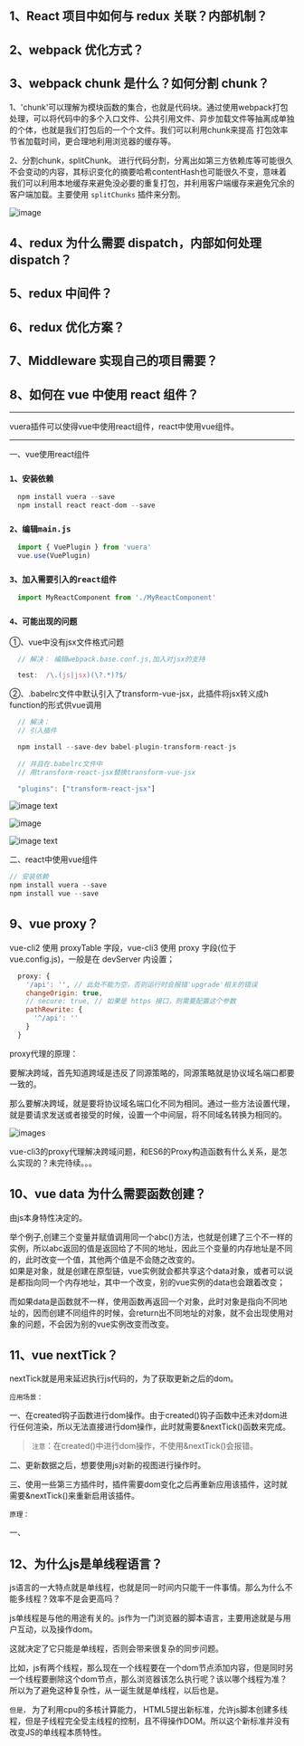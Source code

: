 ## 1、React 项目中如何与 redux 关联？内部机制？

## 2、webpack 优化方式？

## 3、webpack chunk 是什么？如何分割 chunk？

  1、'chunk'可以理解为模块函数的集合，也就是代码块。通过使用webpack打包处理，可以将代码中的多个入口文件、公共引用文件、异步加载文件等抽离成单独的个体，也就是我们打包后的一个个文件。我们可以利用chunk来提高 打包效率节省加载时间，更合理地利用浏览器的缓存等。

  2、分割chunk，splitChunk。 进行代码分割，分离出如第三方依赖库等可能很久不会变动的内容，其标识变化的摘要哈希contentHash也可能很久不变，意味着我们可以利用本地缓存来避免没必要的重复打包，并利用客户端缓存来避免冗余的客户端加载。主要使用 `splitChunks` 插件来分割。

  ![image](https://pic2.zhimg.com/80/v2-42c988ef8901ee74ea640319d63b9809_720w.jpg)

## 4、redux 为什么需要 dispatch，内部如何处理 dispatch？

## 5、redux 中间件？

## 6、redux 优化方案？

## 7、Middleware 实现自己的项目需要？

## 8、如何在 vue 中使用 react 组件？

  <hr>
  vuera插件可以使得vue中使用react组件，react中使用vue组件。
  <hr>

  一、vue使用react组件
  ### `1、安装依赖`

  ```js
    npm install vuera --save
    npm install react react-dom --save
  ```
  ### `2、编辑main.js`
  ```js
    import { VuePlugin } from 'vuera'
    vue.use(VuePlugin)
  ```
  ### `3、加入需要引入的react组件`
  ```js
    import MyReactComponent from './MyReactComponent'
  ```
  ### `4、可能出现的问题`
  ①、vue中没有jsx文件格式问题
  ```js
    // 解决： 编辑webpack.base.conf.js,加入对jsx的支持

    test:  /\.(js|jsx)(\?.*)?$/
  ```
  ②、.babelrc文件中默认引入了transform-vue-jsx，此插件将jsx转义成h function的形式供vue调用
  ```js
    // 解决：
    // 引入插件

    npm install --save-dev babel-plugin-transform-react-js
    
    // 并且在.babelrc文件中
    // 用transform-react-jsx替换transform-vue-jsx

    "plugins": ["transform-react-jsx"]
  ```
  ![image text](https://upload-images.jianshu.io/upload_images/2979086-888b19126c32374a.png?imageMogr2/auto-orient/strip|imageView2/2/w/1200/format/webp)

  ![image](https://upload-images.jianshu.io/upload_images/2979086-702e961d83f176a3.png?imageMogr2/auto-orient/strip|imageView2/2/w/514/format/webp)

  ![image text](https://upload-images.jianshu.io/upload_images/2979086-751846c73de9c581.png?imageMogr2/auto-orient/strip|imageView2/2/w/662/format/webp)

  二、react中使用vue组件
  ```js
  // 安装依赖
  npm install vuera --save
  npm install vue --save
  ```

## 9、vue proxy？

vue-cli2 使用 proxyTable 字段，vue-cli3 使用 proxy 字段(位于 vue.config.js)，一般是在 devServer 内设置；

```js
  proxy: {
    '/api': '', // 此处不能为空，否则运行时会报错'upgrade'相关的错误
    changeOrigin: true,
    // secure: true, // 如果是 https 接口，则需要配置这个参数
    pathRewrite: {
      '^/api': ''
    }
  }
```

proxy代理的原理：

  要解决跨域，首先知道跨域是违反了同源策略的，同源策略就是协议域名端口都要一致的。
  
  那么要解决跨域，就是要将协议域名端口化不同为相同。通过一些方法设置代理，就是要请求发送或者接受的时候，设置一个中间层，将不同域名转换为相同的。

  ![images](https://img-blog.csdnimg.cn/20200702172509942.png?x-oss-process=image/watermark,type_ZmFuZ3poZW5naGVpdGk,shadow_10,text_aHR0cHM6Ly9ibG9nLmNzZG4ubmV0L3FxXzQ1NzI1MDQ2,size_16,color_FFFFFF,t_70)

  vue-cli3的proxy代理解决跨域问题，和ES6的Proxy构造函数有什么关系，是怎么实现的？未完待续。。。

## 10、vue data 为什么需要函数创建？

  由js本身特性决定的。

  举个例子,创建三个变量并赋值调用同一个abc()方法，也就是创建了三个不一样的实例，所以abc返回的值是返回给了不同的地址，因此三个变量的内存地址是不同的，此时改变一个值，其他两个值是不会随之改变的。<br>
  如果是对象，就是创建在原型链，vue实例就会都共享这个data对象，或者可以说是都指向同一个内存地址，其中一个改变，别的vue实例的data也会跟着改变；
  
  而如果data是函数就不一样，使用函数再返回一个对象，此时对象是指向不同地址的，因而创建不同组件的时候，会return出不同地址的对象，就不会出现使用对象的问题，不会因为别的vue实例改变而改变。

## 11、vue nextTick？

  nextTick就是用来延迟执行js代码的，为了获取更新之后的dom。

  `应用场景：`
  
  一、在created钩子函数进行dom操作。由于created()钩子函数中还未对dom进行任何渲染，所以无法直接进行dom操作，此时就需要&nextTick()函数来完成。

  > `注意`：在created()中进行dom操作，不使用&nextTick()会报错。

  二、更新数据之后，想要使用js对新的视图进行操作时。

  三、使用一些第三方插件时，插件需要dom变化之后再重新应用该插件，这时就需要&nextTick()来重新启用该插件。

  `原理：`

  一、

## 12、为什么js是单线程语言？

  js语言的一大特点就是单线程，也就是同一时间内只能干一件事情。那么为什么不能多线程？效率不是会更高吗？

  js单线程是与他的用途有关的。js作为一门浏览器的脚本语言，主要用途就是与用户互动，以及操作dom。
  
  这就决定了它只能是单线程，否则会带来很复杂的同步问题。
  
  比如，js有两个线程，那么现在一个线程要在一个dom节点添加内容，但是同时另一个线程要删除这个dom节点，那么浏览器该怎么执行呢？该以哪个线程为准？所以为了避免这种复杂性，从一诞生就是单线程，以后也是。

  `但是，` 为了利用cpu的多核计算能力， HTML5提出新标准，允许js脚本创建多线程，但是子线程完全受主线程的控制，且不得操作DOM。所以这个新标准并没有改变JS的单线程本质特性。
